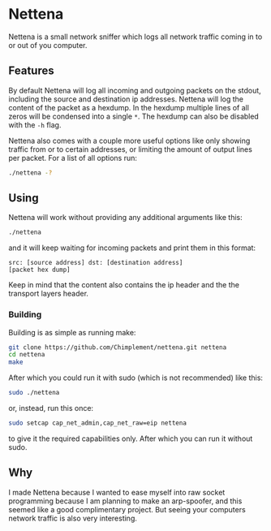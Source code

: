 # Nettena
Nettena is a small network sniffer which logs all network traffic coming in to or out of you computer.
## Features
By default Nettena will log all incoming and outgoing packets on the stdout, including the source and destination ip addresses. Nettena will log the content of the packet as a hexdump. In the hexdump multiple lines of all zeros will be condensed into a single `*`. The hexdump can also be disabled with the `-h` flag.

Nettena also comes with a couple more useful options like only showing traffic from or to certain addresses, or limiting the amount of output lines per packet.
For a list of all options run:
```bash
./nettena -?
```

## Using
Nettena will work without providing any additional arguments like this:
```bash
./nettena
```
and it will keep waiting for incoming packets and print them in this format:
```
src: [source address] dst: [destination address]
[packet hex dump]
```
Keep in mind that the content also contains the ip header and the the transport layers header.

### Building
Building is as simple as running make:
```bash
git clone https://github.com/Chimplement/nettena.git nettena
cd nettena
make
```
After which you could run it with sudo (which is not recommended) like this:
```bash
sudo ./nettena
```
or, instead, run this once:
```bash
sudo setcap cap_net_admin,cap_net_raw=eip nettena
```
to give it the required capabilities only.
After which you can run it without sudo.

## Why
I made Nettena because I wanted to ease myself into raw socket programming because I am planning to make an arp-spoofer, and this seemed like a good complimentary project. But seeing your computers network traffic is also very interesting.